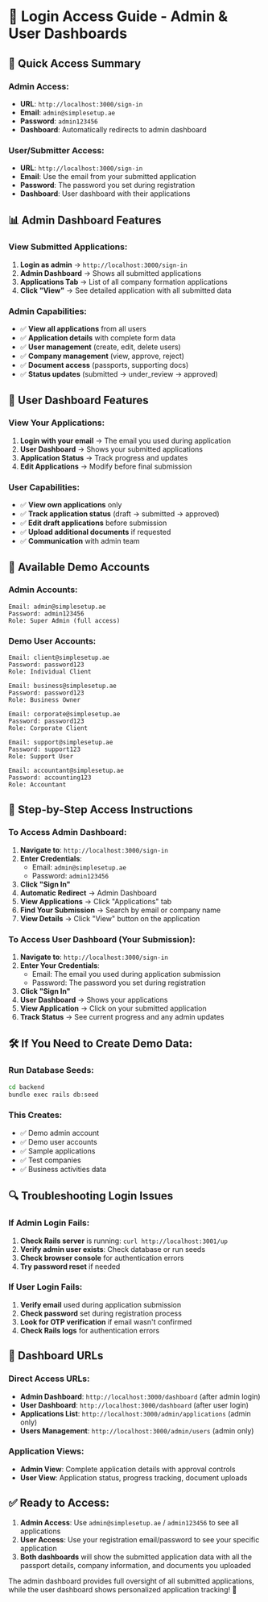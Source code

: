 # 🔐 Login Access Guide - Admin & User Dashboards

## 🚀 **Quick Access Summary**

### **Admin Access:**
- **URL**: `http://localhost:3000/sign-in`
- **Email**: `admin@simplesetup.ae`  
- **Password**: `admin123456`
- **Dashboard**: Automatically redirects to admin dashboard

### **User/Submitter Access:**
- **URL**: `http://localhost:3000/sign-in`
- **Email**: Use the email from your submitted application
- **Password**: The password you set during registration
- **Dashboard**: User dashboard with their applications

## 📊 **Admin Dashboard Features**

### **View Submitted Applications:**
1. **Login as admin** → `http://localhost:3000/sign-in`
2. **Admin Dashboard** → Shows all submitted applications
3. **Applications Tab** → List of all company formation applications
4. **Click "View"** → See detailed application with all submitted data

### **Admin Capabilities:**
- ✅ **View all applications** from all users
- ✅ **Application details** with complete form data
- ✅ **User management** (create, edit, delete users)
- ✅ **Company management** (view, approve, reject)
- ✅ **Document access** (passports, supporting docs)
- ✅ **Status updates** (submitted → under_review → approved)

## 👤 **User Dashboard Features**

### **View Your Applications:**
1. **Login with your email** → The email you used during application
2. **User Dashboard** → Shows your submitted applications
3. **Application Status** → Track progress and updates
4. **Edit Applications** → Modify before final submission

### **User Capabilities:**
- ✅ **View own applications** only
- ✅ **Track application status** (draft → submitted → approved)
- ✅ **Edit draft applications** before submission
- ✅ **Upload additional documents** if requested
- ✅ **Communication** with admin team

## 🔑 **Available Demo Accounts**

### **Admin Accounts:**
```
Email: admin@simplesetup.ae
Password: admin123456
Role: Super Admin (full access)
```

### **Demo User Accounts:**
```
Email: client@simplesetup.ae
Password: password123
Role: Individual Client

Email: business@simplesetup.ae  
Password: password123
Role: Business Owner

Email: corporate@simplesetup.ae
Password: password123
Role: Corporate Client

Email: support@simplesetup.ae
Password: support123
Role: Support User

Email: accountant@simplesetup.ae
Password: accounting123
Role: Accountant
```

## 🎯 **Step-by-Step Access Instructions**

### **To Access Admin Dashboard:**

1. **Navigate to**: `http://localhost:3000/sign-in`
2. **Enter Credentials**:
   - Email: `admin@simplesetup.ae`
   - Password: `admin123456`
3. **Click "Sign In"**
4. **Automatic Redirect** → Admin Dashboard
5. **View Applications** → Click "Applications" tab
6. **Find Your Submission** → Search by email or company name
7. **View Details** → Click "View" button on the application

### **To Access User Dashboard (Your Submission):**

1. **Navigate to**: `http://localhost:3000/sign-in`
2. **Enter Your Credentials**:
   - Email: The email you used during application submission
   - Password: The password you set during registration
3. **Click "Sign In"**
4. **User Dashboard** → Shows your applications
5. **View Application** → Click on your submitted application
6. **Track Status** → See current progress and any admin updates

## 🛠️ **If You Need to Create Demo Data:**

### **Run Database Seeds:**
```bash
cd backend
bundle exec rails db:seed
```

### **This Creates:**
- ✅ Demo admin account
- ✅ Demo user accounts  
- ✅ Sample applications
- ✅ Test companies
- ✅ Business activities data

## 🔍 **Troubleshooting Login Issues**

### **If Admin Login Fails:**
1. **Check Rails server** is running: `curl http://localhost:3001/up`
2. **Verify admin user exists**: Check database or run seeds
3. **Check browser console** for authentication errors
4. **Try password reset** if needed

### **If User Login Fails:**
1. **Verify email** used during application submission
2. **Check password** set during registration process
3. **Look for OTP verification** if email wasn't confirmed
4. **Check Rails logs** for authentication errors

## 📱 **Dashboard URLs**

### **Direct Access URLs:**
- **Admin Dashboard**: `http://localhost:3000/dashboard` (after admin login)
- **User Dashboard**: `http://localhost:3000/dashboard` (after user login)
- **Applications List**: `http://localhost:3000/admin/applications` (admin only)
- **Users Management**: `http://localhost:3000/admin/users` (admin only)

### **Application Views:**
- **Admin View**: Complete application details with approval controls
- **User View**: Application status, progress tracking, document uploads

## ✅ **Ready to Access:**

1. **Admin Access**: Use `admin@simplesetup.ae` / `admin123456` to see all applications
2. **User Access**: Use your registration email/password to see your specific application
3. **Both dashboards** will show the submitted application data with all the passport details, company information, and documents you uploaded

The admin dashboard provides full oversight of all submitted applications, while the user dashboard shows personalized application tracking! 🎉


